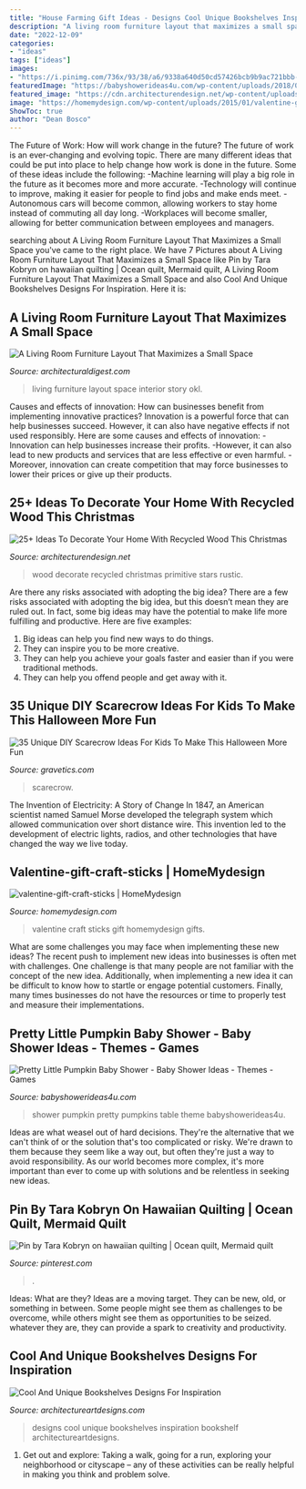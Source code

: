 ```yaml
---
title: "House Farming Gift Ideas - Designs Cool Unique Bookshelves Inspiration Bookshelf Architectureartdesigns"
description: "A living room furniture layout that maximizes a small space"
date: "2022-12-09"
categories:
- "ideas"
tags: ["ideas"]
images:
- "https://i.pinimg.com/736x/93/38/a6/9338a640d50cd57426bcb9b9ac721bbb--mermaid-quilt-a-mermaid.jpg"
featuredImage: "https://babyshowerideas4u.com/wp-content/uploads/2018/03/Pretty-Little-Pumpkin-Baby-Shower-Dessert-Table.jpg"
featured_image: "https://cdn.architecturendesign.net/wp-content/uploads/2015/12/AD-Ideas-To-Decorate-Your-Home-With-Recycled-Wood-This-02.jpg"
image: "https://homemydesign.com/wp-content/uploads/2015/01/valentine-gift-craft-sticks.jpg"
ShowToc: true
author: "Dean Bosco"
---
```



The Future of Work: How will work change in the future?
The future of work is an ever-changing and evolving topic. There are many different ideas that could be put into place to help change how work is done in the future. Some of these ideas include the following: 
-Machine learning will play a big role in the future as it becomes more and more accurate. 
-Technology will continue to improve, making it easier for people to find jobs and make ends meet. 
-Autonomous cars will become common, allowing workers to stay home instead of commuting all day long. 
-Workplaces will become smaller, allowing for better communication between employees and managers.

	

		
searching about A Living Room Furniture Layout That Maximizes a Small Space you've came to the right place. We have 7 Pictures about A Living Room Furniture Layout That Maximizes a Small Space like Pin by Tara Kobryn on hawaiian quilting | Ocean quilt, Mermaid quilt, A Living Room Furniture Layout That Maximizes a Small Space and also Cool And Unique Bookshelves Designs For Inspiration. Here it is:
		
    
## A Living Room Furniture Layout That Maximizes A Small Space

<img loading=lazy src="http://media.architecturaldigest.com/photos/59120ba6b3064307ffee5a91/master/pass/OKL_AmyStone_Interior_022.jpg" onerror="this.onerror=null;this.src='https://tse4.mm.bing.net/th?id=OIP.8RBqla63M_rFc1P2YQ37aQHaLH&amp;pid=15.1';" alt="A Living Room Furniture Layout That Maximizes a Small Space">

_Source: architecturaldigest.com_

>living furniture layout space interior story okl. 

	

Causes and effects of innovation: How can businesses benefit from implementing innovative practices?
Innovation is a powerful force that can help businesses succeed. However, it can also have negative effects if not used responsibly. Here are some causes and effects of innovation: 
-Innovation can help businesses increase their profits.
-However, it can also lead to new products and services that are less effective or even harmful.
-Moreover, innovation can create competition that may force businesses to lower their prices or give up their products.

    
## 25+ Ideas To Decorate Your Home With Recycled Wood This Christmas

<img loading=lazy src="https://cdn.architecturendesign.net/wp-content/uploads/2015/12/AD-Ideas-To-Decorate-Your-Home-With-Recycled-Wood-This-02.jpg" onerror="this.onerror=null;this.src='https://tse1.mm.bing.net/th?id=OIP.oRYbCq6wh6aS-Dx9hv2pIQHaJ4&amp;pid=15.1';" alt="25+ Ideas To Decorate Your Home With Recycled Wood This Christmas">

_Source: architecturendesign.net_

>wood decorate recycled christmas primitive stars rustic. 

	

Are there any risks associated with adopting the big idea?
There are a few risks associated with adopting the big idea, but this doesn’t mean they are ruled out. In fact, some big ideas may have the potential to make life more fulfilling and productive. Here are five examples: 
1. Big ideas can help you find new ways to do things.
2. They can inspire you to be more creative.
3. They can help you achieve your goals faster and easier than if you were traditional methods.
4. They can help you offend people and get away with it.

    
## 35 Unique DIY Scarecrow Ideas For Kids To Make This Halloween More Fun

<img loading=lazy src="https://www.gravetics.com/wp-content/uploads/2017/07/scarcrow.jpg" onerror="this.onerror=null;this.src='https://tse2.mm.bing.net/th?id=OIP.np91N291sUPMLwa5cbyLmQHaLH&amp;pid=15.1';" alt="35 Unique DIY Scarecrow Ideas For Kids To Make This Halloween More Fun">

_Source: gravetics.com_

>scarecrow. 

	

The Invention of Electricity: A Story of Change
In 1847, an American scientist named Samuel Morse developed the telegraph system which allowed communication over short distance wire. This invention led to the development of electric lights, radios, and other technologies that have changed the way we live today.

    
## Valentine-gift-craft-sticks | HomeMydesign

<img loading=lazy src="https://homemydesign.com/wp-content/uploads/2015/01/valentine-gift-craft-sticks.jpg" onerror="this.onerror=null;this.src='https://tse4.mm.bing.net/th?id=OIP.RxSzTFdLV1WMkQpImFBZmQHaLH&amp;pid=15.1';" alt="valentine-gift-craft-sticks | HomeMydesign">

_Source: homemydesign.com_

>valentine craft sticks gift homemydesign gifts. 

	

What are some challenges you may face when implementing these new ideas?
The recent push to implement new ideas into businesses is often met with challenges. One challenge is that many people are not familiar with the concept of the new idea. Additionally, when implementing a new idea it can be difficult to know how to startle or engage potential customers. Finally, many times businesses do not have the resources or time to properly test and measure their implementations.

    
## Pretty Little Pumpkin Baby Shower - Baby Shower Ideas - Themes - Games

<img loading=lazy src="https://babyshowerideas4u.com/wp-content/uploads/2018/03/Pretty-Little-Pumpkin-Baby-Shower-Dessert-Table.jpg" onerror="this.onerror=null;this.src='https://tse4.mm.bing.net/th?id=OIP.t8fOZBSxEVQdgjpzNx4_5AHaLG&amp;pid=15.1';" alt="Pretty Little Pumpkin Baby Shower - Baby Shower Ideas - Themes - Games">

_Source: babyshowerideas4u.com_

>shower pumpkin pretty pumpkins table theme babyshowerideas4u. 

	

Ideas are what weasel out of hard decisions. They're the alternative that we can't think of or the solution that's too complicated or risky. We're drawn to them because they seem like a way out, but often they're just a way to avoid responsibility. As our world becomes more complex, it's more important than ever to come up with solutions and be relentless in seeking new ideas.

    
## Pin By Tara Kobryn On Hawaiian Quilting | Ocean Quilt, Mermaid Quilt

<img loading=lazy src="https://i.pinimg.com/736x/93/38/a6/9338a640d50cd57426bcb9b9ac721bbb--mermaid-quilt-a-mermaid.jpg" onerror="this.onerror=null;this.src='https://tse2.mm.bing.net/th?id=OIP.Ca9WkeHdmpOtMhA4Ga8ZcgHaNK&amp;pid=15.1';" alt="Pin by Tara Kobryn on hawaiian quilting | Ocean quilt, Mermaid quilt">

_Source: pinterest.com_

>. 

	

Ideas: What are they?
Ideas are a moving target. They can be new, old, or something in between. Some people might see them as challenges to be overcome, while others might see them as opportunities to be seized. whatever they are, they can provide a spark to creativity and productivity.

    
## Cool And Unique Bookshelves Designs For Inspiration

<img loading=lazy src="http://www.architectureartdesigns.com/wp-content/uploads/2013/02/Bookshelf-ArchitectureArtDesigns-22.jpg" onerror="this.onerror=null;this.src='https://tse4.mm.bing.net/th?id=OIP.qurKALhmaO1cPMdUjPw2fQHaJ5&amp;pid=15.1';" alt="Cool And Unique Bookshelves Designs For Inspiration">

_Source: architectureartdesigns.com_

>designs cool unique bookshelves inspiration bookshelf architectureartdesigns. 

	

1. Get out and explore: Taking a walk, going for a run, exploring your neighborhood or cityscape – any of these activities can be really helpful in making you think and problem solve. 

